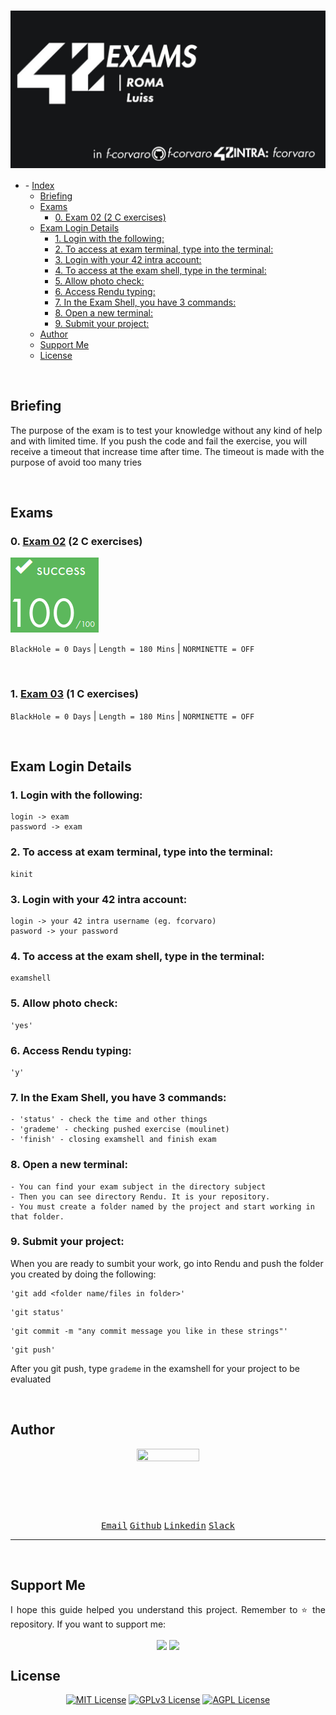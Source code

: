 # <a href="https://github.com/f-corvaro/42.common_core/tree/main"><img align="center" src="https://github.com/f-corvaro/42.common_core/blob/main/exams/.extra/42exams.png"></a>

- [](#)
		- [Index](#index)
	- [Briefing](#briefing)
	- [Exams](#exams)
		- [0. Exam 02 (2 C exercises)](#0-exam-02-2-c-exercises)
	- [Exam Login Details](#exam-login-details)
		- [1. Login with the following:](#1-login-with-the-following)
		- [2. To access at exam terminal, type into the terminal:](#2-to-access-at-exam-terminal-type-into-the-terminal)
		- [3. Login with your 42 intra account:](#3-login-with-your-42-intra-account)
		- [4. To access at the exam shell, type in the terminal:](#4-to-access-at-the-exam-shell-type-in-the-terminal)
		- [5. Allow photo check:](#5-allow-photo-check)
		- [6. Access Rendu typing:](#6-access-rendu-typing)
		- [7. In the Exam Shell, you have 3 commands:](#7-in-the-exam-shell-you-have-3-commands)
		- [8. Open a new terminal:](#8-open-a-new-terminal)
		- [9. Submit your project:](#9-submit-your-project)
	- [Author](#author)
	- [Support Me](#support-me)
	- [License](#license)

<br>

## Briefing

The purpose of the exam is to test your knowledge without any kind of help and with limited time. If you push the code and fail the exercise, you will receive a timeout that increase time after time. The timeout is made with the purpose of avoid too many tries

<br>

## Exams


<p align="justify">

### 0. [Exam 02](https://github.com/f-corvaro/42.common_core/tree/main/exams/exam-02) (2 C exercises)

[![fcorvaro's 42 Exam Rank 02 Score](https://github.com/f-corvaro/42.common_core/blob/main/.extra/100.png)](https://profile.intra.42.fr/users/fcorvaro)

```BlackHole = 0 Days``` | ```Length = 180 Mins``` | ```NORMINETTE = OFF```

</p>

<br>

<p align="justify">

### 1. [Exam 03](https://github.com/f-corvaro/42.common_core/tree/main/exams/exam-03) (1 C exercises)



```BlackHole = 0 Days``` | ```Length = 180 Mins``` | ```NORMINETTE = OFF```

</p>

<br>


## Exam Login Details

<p align="justify">

### 1. Login with the following:

```
login -> exam
password -> exam
```

### 2. To access at exam terminal, type into the terminal:

```
kinit
```

### 3. Login with your 42 intra account:

```
login -> your 42 intra username (eg. fcorvaro)
pasword -> your password
```

### 4. To access at the exam shell, type in the terminal:

```
examshell
```

### 5. Allow photo check:

```
'yes'
```

### 6. Access Rendu typing:

```
'y'
```

### 7. In the Exam Shell, you have 3 commands:

```
- 'status' - check the time and other things
- 'grademe' - checking pushed exercise (moulinet)
- 'finish' - closing examshell and finish exam
```
### 8. Open a new terminal:

```
- You can find your exam subject in the directory subject
- Then you can see directory Rendu. It is your repository.
- You must create a folder named by the project and start working in that folder.
```
### 9. Submit your project:

When you are ready to sumbit your work, go into Rendu and push the folder you created by doing the following:

```
'git add <folder name/files in folder>'
```

```
'git status'
```
```
'git commit -m "any commit message you like in these strings"'
```
```
'git push'
```
After you git push, type ```grademe``` in the examshell for your project to be evaluated

</p>

<br>

## Author

<p align="center"><a href="https://profile.intra.42.fr/users/fcorvaro"><img style="height:auto;" src="https://avatars.githubusercontent.com/u/102758065?v=4" width="100" height="100"alt=""></a>
<p align="center">
<a href="mailto:fcorvaro@student.42roma.it"><kbd>Email</kbd><alt=""></a>
<a href="https://github.com/f-corvaro"><kbd>Github</kbd><alt=""></a>
<a href="https://www.linkedin.com/in/f-corvaro/"><kbd>Linkedin</kbd><alt=""></a>
<a href="https://42born2code.slack.com/team/U050L8XAFLK"><kbd>Slack</kbd><alt=""></a>

<hr/>

<br>

## Support Me

<p align="justify">
I hope this guide helped you understand this project. Remember to ⭐ the repository.
If you want to support me:</p>

<p align="center">
<a href="https://ko-fi.com/fcorvaro"><img width="180" img align="center" src="https://github.com/f-corvaro/42.common_core/blob/main/.extra/support-me-ko-fi.svg"><alt=""></a>
<a href="https://github.com/sponsors/f-corvaro"><img width="180" img align="center" src="https://github.com/f-corvaro/42.common_core/blob/main/.extra/support-me-github.svg"><alt=""></a>

<br>

## License
<p align="center">
<a href="https://choosealicense.com/licenses/mit/"><img src="https://img.shields.io/badge/License-MIT-green.svg" alt="MIT License"></a>
<a href="https://opensource.org/licenses/"><img src="https://img.shields.io/badge/License-GPL%20v3-yellow.svg" alt="GPLv3 License"></a>
<a href="http://www.gnu.org/licenses/agpl-3.0"><img src="https://img.shields.io/badge/license-AGPL-blue.svg" alt="AGPL License"></a>
<br>
